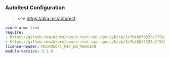 ### AutoRest Configuration

> see https://aka.ms/autorest

``` yaml
azure-arm: true
require:
- https://github.com/Azure/azure-rest-api-specs/blob/1e7b408f3323e7f5424745718fe62c7a043a2337/specification/reservations/resource-manager/readme.md
- https://github.com/Azure/azure-rest-api-specs/blob/1e7b408f3323e7f5424745718fe62c7a043a2337/specification/reservations/resource-manager/readme.go.md
license-header: MICROSOFT_MIT_NO_VERSION
module-version: 3.1.0

```